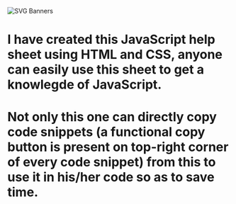 ![SVG Banners](https://svg-banners.vercel.app/api?type=glitch&text1=JavaScript_Help_Sheet&width=1200&height=200)

# I have created this JavaScript help sheet using HTML and CSS, anyone can easily use this sheet to get a knowlegde of JavaScript.
# Not only this  one can directly copy code snippets (a functional copy button is present on top-right corner of every code snippet) from this to use it in his/her code so as to save time.


